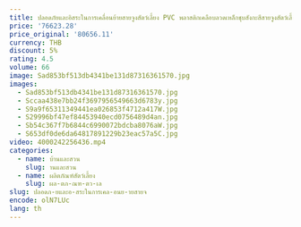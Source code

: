 ```yaml
---
title: ปลอดภัยและอิสระในการเคลื่อนย้ายสายจูงสัตว์เลี้ยง PVC พลาสติกเคลือบลวดเหล็กชุบสังกะสีสายจูงสัตว์เลี้ยงโรงงานจีนจัดหาสายจูงสัตว์เลี้ยง
price: '76623.28'
price_original: '80656.11'
currency: THB
discount: 5%
rating: 4.5
volume: 66
image: Sad853bf513db4341be131d87316361570.jpg
images:
  - Sad853bf513db4341be131d87316361570.jpg
  - Sccaa438e7bb24f3697956549663d6783y.jpg
  - S9a9f65311349441ea026853f4712a417W.jpg
  - S29996bf47ef84453940ecd0756489d4an.jpg
  - Sb54c367f7b6844c6990072bdcba8076aW.jpg
  - S653df0de6da64817891229b23eac57a5C.jpg
video: 4000242256436.mp4
categories:
  - name: บ้านและสวน
    slug: านและสวน
  - name: ผลิตภัณฑ์สัตว์เลี้ยง
    slug: ผล-ตภ-ณฑ-ตว-เล
slug: ปลอดภ-ยและอ-สระในการเคล-อนย-ายสายจ
encode: olN7LUc
lang: th
---
```

  